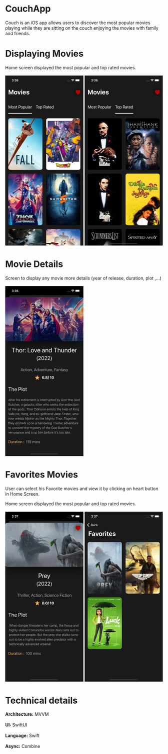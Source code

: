# CouchApp
Couch is an iOS app allows users to discover the most popular movies playing while they are sitting on the couch enjoying the movies with family and friends.



# Displaying Movies

<p float="left">
Home screen displayed the most popular and top rated movies.
<br />
<br />
<img src="./Screenshots/MostPopular.png" width="250">
<img src="./Screenshots/topRated.png" width="250">
</p>

# Movie Details
Screen to display any movie more details (year of release, duration, plot ,...)
<br />
<br />
<img src="./Screenshots/details.png" width="250">

# Favorites Movies
User can select his Favorite movies and view it by clicking on heart button in Home Screen.
<p float="left">
Home screen displayed the most popular and top rated movies.
<br />
<br />
<img src="./Screenshots/AddToFavorites.png" width="250">
<img src="./Screenshots/Favorites.png" width="250">
</p>

# Technical details
**Architecture:** MVVM
<br />
<br />
**UI:** SwiftUI
<br />
<br />
**Language:** Swift
<br />
<br />
**Async:** Combine

